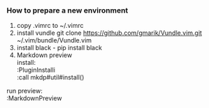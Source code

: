 ### How to prepare a new environment  
1. copy .vimrc to ~/.vimrc  
2. install vundle git clone https://github.com/gmarik/Vundle.vim.git ~/.vim/bundle/Vundle.vim  
3. install black -  pip install black  
4. Markdown preview  
install:   
:PluginInstalli  
:call mkdp#util#install()  

run preview:  
:MarkdownPreview  

